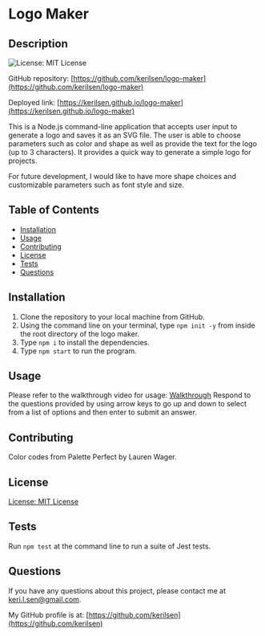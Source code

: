 # Logo Maker

  ## Description

  ![License: MIT License](https://img.shields.io/badge/License-MIT-yellow.svg)

  GitHub repository: [https://github.com/kerilsen/logo-maker](https://github.com/kerilsen/logo-maker)

  Deployed link: [https://kerilsen.github.io/logo-maker](https://kerilsen.github.io/logo-maker)

  This is a Node.js command-line application that accepts user input to generate a logo and saves it as an SVG file. The user is able to choose parameters such as color and shape as well as provide the text for the logo (up to 3 characters). It provides a quick way to generate a simple logo for projects. 
  
  For future development, I would like to have more shape choices and customizable parameters such as font style and size.

## Table of Contents

- [Installation](#installation)
- [Usage](#usage)
- [Contributing](#contributing)
- [License](#license)
- [Tests](#tests)
- [Questions](#questions)

## Installation

1. Clone the repository to your local machine from GitHub.
2. Using the command line on your terminal, type ``npm init -y`` from inside the root directory of the logo maker.
3. Type ``npm i`` to install the dependencies.
4. Type ``npm start`` to run the program.

## Usage

Please refer to the walkthrough video for usage:
[Walkthrough](https://drive.google.com/file/d/1fsMNv4DHxsSj87yDgtr76NnPTMyMnb5P/view)
Respond to the questions provided by using arrow keys to go up and down to select from a list of options and then enter to submit an answer.

## Contributing

Color codes from Palette Perfect by Lauren Wager.

## License

[License: MIT License](https://opensource.org/licenses/MIT)

## Tests

Run ``npm test`` at the command line to run a suite of Jest tests.

## Questions

If you have any questions about this project, please contact me at keri.l.sen@gmail.com.

My GitHub profile is at: [https://github.com/kerilsen](https://github.com/kerilsen)